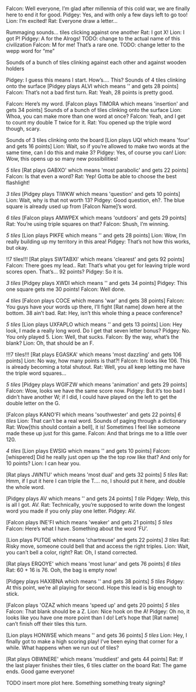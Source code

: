 Falcon: Well everyone, I’m glad after millennia of this cold war, we are finally here to end it for good.
Pidgey: Yes, and with only a few days left to go too!
Lion: I’m excited!
Rat: Everyone draw a letter...

Rummaging sounds... tiles clicking against one another
Rat: I got X!
Lion: I got P!
Pidgey: A for the Alrogs!  TODO: change to the actual name of this civilization
Falcon: M for me! That’s a rare one. TODO: change letter to the wepp word for “me” 

Sounds of a bunch of tiles clinking against each other and against wooden holders

Pidgey: I guess this means I start. How’s…. This?
Sounds of 4 tiles clinking onto the surface
[Pidgey plays ALVI which means '' and gets 28 points]
Falcon: That’s not a bad first turn.
Rat: Yeah, 28 points is pretty good.

Falcon: Here’s my word.
[Falcon plays TIMORA which means 'insertion' and gets 34 points]
Sounds of a bunch of tiles clinking onto the surface
Lion: Whoa, you can make more than one word at once?
Falcon: Yeah, and I get to count my double T twice for it.
Rat: You opened up the triple word though, scary.

Sounds of 3 tiles clinking onto the board
[Lion plays UQI which means 'four' and gets 16 points]
Lion: Wait, so if you’re allowed to make two words at the same time, can I do this and make 3?
Pidgey: Yes, of course you can!
Lion: Wow, this opens up so many new possibilities!

*5 tiles*
[Rat plays GABXO' which means 'most parabolic' and gets 22 points]
Falcon: Is that even a word?
Rat: Yep! Gotta be able to choose the best flashlight!


*3 tiles*
[Pidgey plays TIWKW which means 'question' and gets 10 points]
Lion: Wait, why is that not worth 13?
Pidgey: Good question, eh?. The blue square is already used up from [Falcon Name]’s word.

*6 tiles*
[Falcon plays AMWPEX which means 'outdoors' and gets 29 points]
Rat: You’re using triple squares on that?
Falcon: Shush, I’m winning.

*5 tiles*
[Lion plays PIKFE which means '' and gets 28 points]
Lion: Wow, I’m really building up my territory in this area!
Pidgey: That’s not how this works, but okay.

!!7 tiles!!!
[Rat plays SWTABXI' which means 'clearest' and gets 92 points]
Falcon: There goes my lead..
Rat: That’s what you get for leaving triple word scores open. That’s… 92 points?
Pidgey: So it is.

*3 tiles*
[Pidgey plays XWDI which means '' and gets 34 points]
Pidgey: This one square gets me 30 points!
Falcon: Well done.

*4 tiles*
[Falcon plays COCE which means 'war' and gets 38 points]
Falcon: You guys have your words up there, I’ll fight [Rat name] down here at the bottom. 38 ain’t bad.
Rat: Hey, isn’t this whole thing a peace conference?

*5 tiles*
[Lion plays UXFAPLO which means '' and gets 13 points]
Lion: Hey look, I made a really long word. Do I get that seven letter bonus?
Pidgey: No. You only played 5.
Lion: Well, that sucks.
Falcon: By the way, what’s the blank?
Lion: Oh, that should be an F.

!!!7 tiles!!!
[Rat plays EGASKA' which means 'most dazzling' and gets 106 points]
Lion: No way, how many points is that?!
Falcon: It looks like 106. This is already becoming a total shutout.
Rat: Well, you all keep letting me have the triple word squares...

*5 tiles*
[Pidgey plays WGIFZW which means 'animation' and gets 29 points]
Falcon: Wow, looks we have the same score now. 
Pidgey: But it’s too bad I didn’t have another W; if I did, I could have played on the left to get the double letter on the G.

[Falcon plays KANO'FI which means 'southwester' and gets 22 points]
*6 tiles*
Lion: That can’t be a real word. 
Sounds of paging through a dictionary
Rat: Wow[this should contain a bell], it is! Sometimes I feel like someone made these up just for this game.
Falcon: And that brings me to a little over 120.

*4 tiles*
[Lion plays EWSIG which means '' and gets 10 points]
Falcon: [whispered] Did he really just open up the the top row like that? And only for 10 points?
Lion: I can hear you.


[Rat plays JWNTU' which means 'most dual' and gets 32 points]
*5 tiles*
Rat: Hmm, if I put it here I can triple the T…. no, I should put it here, and double the whole word.


[Pidgey plays AV which means '' and gets 24 points]
*1 tile*
Pidgey: Welp, this is all I got. AV.
Rat: Technically, you’re supposed to write down the longest word you made if you only play one letter.
Pidgey: AV.

[Falcon plays INE'FI which means 'weaker' and gets 21 points]
*5 tiles*
Falcon: Here’s what I have. Something about the word ‘FU’.

[Lion plays PUTQE which means 'chartreuse' and gets 22 points]
*3 tiles*
Rat: Risky move, someone could bell that and access the right triples.
Lion: Wait, you can’t bell a color, right?
Rat: Oh, I stand corrected.

[Rat plays ERQOYE' which means 'most lunar' and gets 76 points]
*6 tiles*
Rat: 60 + 16 is 76. Ooh, the bag is empty now!

[Pidgey plays HAXIBNA which means '' and gets 38 points]
*5 tiles*
Pidgey: At this point, we’re all playing for second. Hope this lead is big enough to stick.

[Falcon plays 'OZAZ which means 'speed up' and gets 20 points]
*5 tiles*
Falcon: That blank should be a Z.
Lion: Nice hook on the A!
Pidgey: Oh no, it looks like you have one more point than I do! Let’s hope that [Rat name] can’t finish off their tiles this turn.

[Lion plays HONWSE which means '' and gets 36 points]
*5 tiles*
Lion: Hey, I finally got to make a high scoring play! I’ve been eying that corner for a while. What happens when we run out of tiles?

[Rat plays OBWNERE' which means 'muddiest' and gets 44 points]
Rat: If the last player finishes their tiles,
6 tiles clatter on the board
Rat: The game ends. Good game everyone!

TODO insert more plot here. Something something treaty signing?
